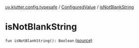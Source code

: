 [uy.klutter.config.typesafe](../index.md) / [ConfiguredValue](index.md) / [isNotBlankString](.)


# isNotBlankString
`fun isNotBlankString(): Boolean` [(source)](https://github.com/kohesive/klutter/blob/master/config-typesafe-jdk6/src/main/kotlin/uy/klutter/config/typesafe/TypesafeConfig_Ext.kt#L125)



